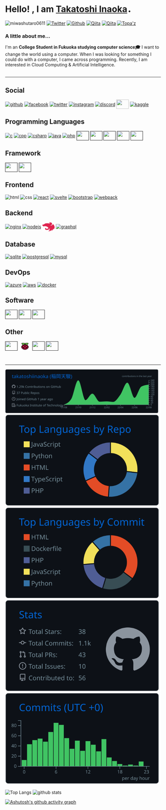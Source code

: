 # Hello! , I am [Takatoshi Inaoka](https://github.com/takatoshiinaoka)．

![miwashutaro0611](https://komarev.com/ghpvc/?username=miwashutaro0611)
[![Twitter](https://img.shields.io/twitter/follow/ibecomeigopera2?label=Twitter&logo=twitter&style=flat)](http://twitter.com/ibecomeigopera2)
[![Github](https://img.shields.io/github/followers/takatoshiinaoka?label=followers&logo=github&style=flat)](https://github.com/takatoshiinaoka?tab=followers)
[![Qiita](https://qiita-badge.apiapi.app/s/takatoshiinaoka/posts.svg)](http://qiita.com/takatoshiinaoka)
[![Qiita](https://qiita-badge.apiapi.app/s/takatoshiinaoka/contributions.svg)](http://qiita.com/takatoshiinaoka)
[![Topa'z](https://img.shields.io/badge/-topa'z-61dafb?&style=flat&logo=Moo&logoColor=555)](https://topaz.dev/users/8759a409a9b82455a083e5dfaa4f)

### A little about me... 
I'm an **College Student in Fukuoka studying computer science🎓** I want to change the world using a computer. When I was looking for something I could do with a computer, I came across programming. Recently, I am interested in Cloud Computing & Artificial Intelligence. 
<br/><br/>

<!--
- 🔭 I’m currently working on intern at <a href="https://www.alterbooth.com/" target="_blank" rel="noreferrer"> <img src="https://www.alterbooth.com/img/common/logo.png" alt="azure" width="80" height="20"/> </a>
- 🌱 I’m currently learning <a href="https://azure.microsoft.com/en-in/" target="_blank" rel="noreferrer"> <img src="https://www.vectorlogo.zone/logos/microsoft_azure/microsoft_azure-icon.svg" alt="azure" width="20" height="20"/> </a>
- 👯 I’m looking to collaborate on ...
- 🤔 I’m looking for help with ...
- 💬 Ask me about ...
- 📫 How to reach me: ...
- 😄 Pronouns: ...
- ⚡ Fun fact: ...
<br><br>
-->

----

## Social
<p align="left">
  <a href="https://github.com/takatoshiinaoka/" target="blank"><img align="center" src="https://github.com/rahuldkjain/github-profile-readme-generator/blob/master/src/images/icons/Social/github.svg" alt="github" height="30" width="40" /></a> 
  <a href="https://www.facebook.com/heaven2316" target="blank"><img align="center" src="https://github.com/rahuldkjain/github-profile-readme-generator/blob/master/src/images/icons/Social/facebook.svg" alt="facebook" height="30" width="40" /></a> 
  <a href="http://twitter.com/ibecomeigopera2" target="blank"><img align="center" src="https://github.com/rahuldkjain/github-profile-readme-generator/blob/master/src/images/icons/Social/twitter.svg" alt="twitter" height="30" width="40" /></a> 
  <a href="https://www.instagram.com/rice._.hill" target="blank"><img align="center" src="https://github.com/rahuldkjain/github-profile-readme-generator/blob/master/src/images/icons/Social/instagram.svg" alt="instagram" height="30" width="40" /></a> 
  <a href="https://discord.com/channels/704210708681719838" target="blank"><img align="center" src="https://github.com/rahuldkjain/github-profile-readme-generator/blob/master/src/images/icons/Social/discord.svg" alt="discord" height="30" width="40" /></a> 
  <a href="https://atcoder.jp/users/ricehill" target="blank"><img align="center" src="https://www.ioi-jp.org/image/atcoder.png" alt="" height="30" width="40" /></a>
  <a href="https://www.kaggle.com/takatoshiinaoka" target="blank"><img align="center" src="https://github.com/rahuldkjain/github-profile-readme-generator/blob/master/src/images/icons/Social/kaggle.svg" alt="kaggle" height="30" width="40" /></a> 
</p> 

## Programming Languages 
<p align="left">
<a href="" target="blank"><img align="center" src="https://github.com/rahuldkjain/github-profile-readme-generator/blob/master/src/images/icons/ProgrammingLanguages/c.svg" alt="c" height="30" width="40" /></a>
<a href="" target="blank"><img align="center" src="https://github.com/rahuldkjain/github-profile-readme-generator/blob/master/src/images/icons/ProgrammingLanguages/cpp.svg" alt="cpp" height="30" width="40" /></a>  
<a href="" target="blank"><img align="center" src="https://github.com/rahuldkjain/github-profile-readme-generator/blob/master/src/images/icons/ProgrammingLanguages/csharp.svg" alt="csharp" height="30" width="40" /></a>  
<a href="" target="blank"><img align="center" src="https://github.com/rahuldkjain/github-profile-readme-generator/blob/master/src/images/icons/ProgrammingLanguages/java.svg" alt="java" height="30" width="40" /></a>    
<a href="" target="blank"><img align="center" src="https://github.com/rahuldkjain/github-profile-readme-generator/blob/master/src/images/icons/ProgrammingLanguages/php.svg" alt="php" height="30" width="40" /></a>   
<a href="" target="blank"><img align="center" src="https://github.com/rahuldkjain/github-profile-readme-generator/blob/master/src/images/icons/ProgrammingLanguages/go.svg" alt="" height="30" width="40" /></a>  
<a href="" target="blank"><img align="center" src="https://github.com/rahuldkjain/github-profile-readme-generator/blob/master/src/images/icons/ProgrammingLanguages/ruby.svg" alt="" height="30" width="40" /></a>
<a href="" target="blank"><img align="center" src="https://github.com/rahuldkjain/github-profile-readme-generator/blob/master/src/images/icons/ProgrammingLanguages/python.svg" alt="" height="30" width="40" /></a>  
<a href="" target="blank"><img align="center" src="https://github.com/rahuldkjain/github-profile-readme-generator/blob/master/src/images/icons/ProgrammingLanguages/javascript.svg" alt="" height="30" width="40" /></a> 
<a href="" target="blank"><img align="center" src="https://github.com/rahuldkjain/github-profile-readme-generator/blob/master/src/images/icons/ProgrammingLanguages/typescript.svg" alt="" height="30" width="40" /></a>   
</p>


## Framework
<p align="left">
  <a href="" target="blank"><img align="center" src="https://github.com/rahuldkjain/github-profile-readme-generator/blob/master/src/images/icons/Framework/laravel.svg" alt="" height="30" width="40" /></a> 
  <a href="" target="blank"><img align="center" src="https://github.com/rahuldkjain/github-profile-readme-generator/blob/master/src/images/icons/Framework/django.svg" alt="" height="30" width="40" /></a> 
</p> 

## Frontend

<p align="left">
<img align="center" src="https://github.com/rahuldkjain/github-profile-readme-generator/blob/master/src/images/icons/FrontendDevelopment/html.svg" alt="html" height="30" width="40" />
<img align="center" src="https://github.com/rahuldkjain/github-profile-readme-generator/blob/master/src/images/icons/FrontendDevelopment/css.svg" alt="css" height="30" width="40" />
<a href="" target="blank"><img align="center" src="https://github.com/rahuldkjain/github-profile-readme-generator/blob/master/src/images/icons/FrontendDevelopment/reactjs.svg" alt="react" height="30" width="40" /></a>
<a href="" target="blank"><img align="center" src="https://github.com/rahuldkjain/github-profile-readme-generator/blob/master/src/images/icons/FrontendDevelopment/svelte.svg" alt="svelte" height="30" width="40" /></a>  
<a href="" target="blank"><img align="center" src="https://github.com/rahuldkjain/github-profile-readme-generator/blob/master/src/images/icons/FrontendDevelopment/bootstrap.svg" alt="bootstrap" height="30" width="40" /></a>
<a href="" target="blank"><img align="center" src="https://github.com/rahuldkjain/github-profile-readme-generator/blob/master/src/images/icons/FrontendDevelopment/webpack.svg" alt="webpack" height="30" width="40" /></a>
</p>

## Backend

<p align="left">
<a href="" target="blank"><img align="center" src="https://github.com/rahuldkjain/github-profile-readme-generator/blob/master/src/images/icons/BackendDevelopment/nginx.svg" alt="nginx" height="30" width="40" /></a>
<a href="" target="blank"><img align="center" src="https://github.com/rahuldkjain/github-profile-readme-generator/blob/master/src/images/icons/BackendDevelopment/nodejs.svg" alt="nodejs" height="30" width="40" /></a>
<a href="https://nestjs.com/" target="blank"><img align="center" src="https://github.com/rahuldkjain/github-profile-readme-generator/blob/master/src/images/icons/BackendDevelopment/nestjs.svg" alt="nest" height="30" width="40" /></a>
<a href="" target="blank"><img align="center" src="https://github.com/rahuldkjain/github-profile-readme-generator/blob/master/src/images/icons/BackendDevelopment/graphql.svg" alt="graphql" height="30" width="40" /></a>
</p>

## Database

<p align="left">
<a href="https://www.sqlite.org/index.html" target="blank"><img align="center" src="https://github.com/rahuldkjain/github-profile-readme-generator/blob/master/src/images/icons/Database/sqlite.svg" alt="sqlite" height="30" width="40" /></a>
<a href="https://www.postgresql.org/" target="blank"><img align="center" src="https://github.com/rahuldkjain/github-profile-readme-generator/blob/master/src/images/icons/Database/postgresql.svg" alt="postgresql" height="30" width="40" /></a>
<a href="" target="blank"><img align="center" src="https://github.com/rahuldkjain/github-profile-readme-generator/blob/master/src/images/icons/Database/mysql.svg" alt="mysql" height="30" width="40" /></a>  
</p>

## DevOps

<p align="left">
<a href="https://azure.microsoft.com/ja-jp/" target="blank"><img align="center" src="https://github.com/rahuldkjain/github-profile-readme-generator/blob/master/src/images/icons/Devops/azure.svg" alt="azure" height="30" width="40" /></a>
<a href="https://aws.amazon.com/?nc1=h_ls" target="blank"><img align="center" src="https://github.com/rahuldkjain/github-profile-readme-generator/blob/master/src/images/icons/Devops/aws.svg" alt="aws" height="30" width="40" /></a>
<a href="https://www.docker.com/" target="blank"><img align="center" src="https://github.com/rahuldkjain/github-profile-readme-generator/blob/master/src/images/icons/Devops/docker.svg" alt="docker" height="30" width="40" /></a>
</p>

## Software
<p align="left">
  <a href="" target="blank"><img align="center" src="https://github.com/rahuldkjain/github-profile-readme-generator/blob/master/src/images/icons/Software/postman.svg" alt="" height="30" width="40" /></a> 
  <a href="" target="blank"><img align="center" src="https://github.com/rahuldkjain/github-profile-readme-generator/blob/master/src/images/icons/Software/figma.svg" alt="" height="30" width="40" /></a> 
  <a href="" target="blank"><img align="center" src="https://github.com/rahuldkjain/github-profile-readme-generator/blob/master/src/images/icons/Software/solidworks.svg" alt="" height="30" width="40" /></a>
</p>  

## Other
<p align="left">
  <a href="" target="blank"><img align="center" src="https://github.com/rahuldkjain/github-profile-readme-generator/blob/master/src/images/icons/Other/arduino.svg" alt="" height="30" width="40" /></a> 
  <a href="" target="blank"><img align="center" src="./raspberry_pi_icon_130847.svg" alt="" height="30" width="40" /></a> 
  <a href="" target="blank"><img align="center" src="https://github.com/rahuldkjain/github-profile-readme-generator/blob/master/src/images/icons/Other/git.svg" alt="" height="30" width="40" /></a> 
  <a href="" target="blank"><img align="center" src="https://github.com/rahuldkjain/github-profile-readme-generator/blob/master/src/images/icons/Other/linux.svg" alt="" height="30" width="40" /></a>
</p> 
<br>

----

[![](https://raw.githubusercontent.com/takatoshiinaoka/takatoshiinaoka/main/profile-summary-card-output/github_dark/0-profile-details.svg)](https://github.com/vn7n24fzkq/github-profile-summary-cards)
[![](https://raw.githubusercontent.com/takatoshiinaoka/takatoshiinaoka/main/profile-summary-card-output/github_dark/1-repos-per-language.svg)](https://github.com/vn7n24fzkq/github-profile-summary-cards) [![](https://raw.githubusercontent.com/takatoshiinaoka/takatoshiinaoka/main/profile-summary-card-output/github_dark/2-most-commit-language.svg)](https://github.com/vn7n24fzkq/github-profile-summary-cards)
[![](https://raw.githubusercontent.com/takatoshiinaoka/takatoshiinaoka/main/profile-summary-card-output/github_dark/3-stats.svg)](https://github.com/vn7n24fzkq/github-profile-summary-cards) [![](https://raw.githubusercontent.com/takatoshiinaoka/takatoshiinaoka/main/profile-summary-card-output/github_dark/4-productive-time.svg)](https://github.com/vn7n24fzkq/github-profile-summary-cards)

<p align="left"> 
  <img alt="Top Langs" height="150px"  src="https://github-readme-stats.vercel.app/api/top-langs/?username=takatoshiinaoka&layout=compact&show_icons=true&theme=ocean_dark" />
  <img alt="github stats" height="150px" src="https://github-readme-stats.vercel.app/api?username=takatoshiinaoka&theme=ocean_dark&show_icons=ture" />
</p>

[![Ashutosh's github activity graph](https://activity-graph.herokuapp.com/graph?username=takatoshiinaoka&bg_color=121212&color=16e35e&line=1ad527&point=28ef25&area=true&hide_border=true)](https://github.com/ashutosh00710/github-readme-activity-graph)

